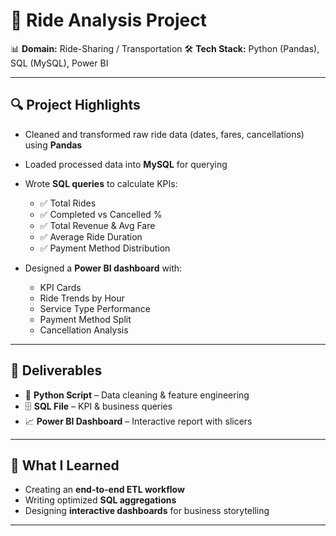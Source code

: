 # 🚖 Ride Analysis Project

📊 **Domain:** Ride-Sharing / Transportation
🛠 **Tech Stack:** Python (Pandas), SQL (MySQL), Power BI

---

## 🔍 Project Highlights

* Cleaned and transformed raw ride data (dates, fares, cancellations) using **Pandas**
* Loaded processed data into **MySQL** for querying
* Wrote **SQL queries** to calculate KPIs:

  * ✅ Total Rides
  * ✅ Completed vs Cancelled %
  * ✅ Total Revenue & Avg Fare
  * ✅ Average Ride Duration
  * ✅ Payment Method Distribution

* Designed a **Power BI dashboard** with:

  * KPI Cards
  * Ride Trends by Hour
  * Service Type Performance
  * Payment Method Split
  * Cancellation Analysis

---

## 📂 Deliverables

* 🐍 **Python Script** – Data cleaning & feature engineering
* 🗄 **SQL File** – KPI & business queries
* 📈 **Power BI Dashboard** – Interactive report with slicers

---

## 🎯 What I Learned

* Creating an **end-to-end ETL workflow**
* Writing optimized **SQL aggregations**
* Designing **interactive dashboards** for business storytelling

---
